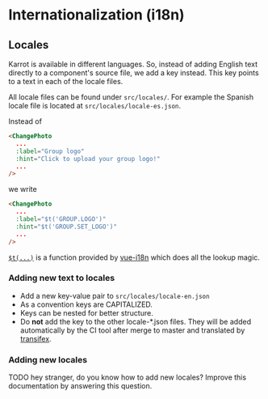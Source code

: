<!-- 
SPDX-FileCopyrightText: 2016 Nick Sellen <hello@nicksellen.co.uk> 
SPDX-FileCopyrightText: 2016 Karrot

SPDX-License-Identifier: MIT

Karrot
-->


# Internationalization (i18n)

## Locales

Karrot is available in different languages.
So, instead of adding English text directly to a component's source file, we add a key instead.
This key points to a text in each of the locale files.

All locale files can be found under `src/locales/`.
For example the Spanish locale file is located at `src/locales/locale-es.json`.

Instead of

```html
<ChangePhoto
  ...
  :label="Group logo"
  :hint="Click to upload your group logo!"
  ...
/>
```

we write

```html
<ChangePhoto
  ...
  :label="$t('GROUP.LOGO')"
  :hint="$t('GROUP.SET_LOGO')"
  ...
/>
```

[`$t(...)`](https://kazupon.github.io/vue-i18n/api/#vue-injected-methods) is a function provided by [vue-i18n](https://github.com/kazupon/vue-i18n) which does all the lookup magic.

### Adding new text to locales

- Add a new key-value pair to `src/locales/locale-en.json`
- As a convention keys are CAPITALIZED.
- Keys can be nested for better structure.
- Do **not** add the key to the other locale-*.json files.
  They will be added automatically by the CI tool after merge to master and translated by [transifex](https://transifex.com).


### Adding new locales

TODO hey stranger, do you know how to add new locales? Improve this documentation by answering this question.

